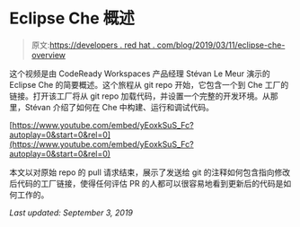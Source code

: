 # Eclipse Che 概述

> 原文:[https://developers . red hat . com/blog/2019/03/11/eclipse-che-overview](https://developers.redhat.com/blog/2019/03/11/eclipse-che-overview)

这个视频是由 CodeReady Workspaces 产品经理 Stévan Le Meur 演示的 Eclipse Che 的简要概述。这个旅程从 git repo 开始，它包含一个到 Che 工厂的链接。打开该工厂将从 git repo 加载代码，并设置一个完整的开发环境。从那里，Stévan 介绍了如何在 Che 中构建、运行和调试代码。

[https://www.youtube.com/embed/yEoxkSuS_Fc?autoplay=0&start=0&rel=0](https://www.youtube.com/embed/yEoxkSuS_Fc?autoplay=0&start=0&rel=0)

本文以对原始 repo 的 pull 请求结束，展示了发送给 git 的注释如何包含指向修改后代码的工厂链接，使得任何评估 PR 的人都可以很容易地看到更新后的代码是如何工作的。

*Last updated: September 3, 2019*